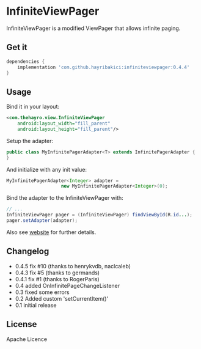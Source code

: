 InfiniteViewPager
=========

InfiniteViewPager is a modified ViewPager that allows infinite paging.

Get it
----

```groovy
dependencies {
    implementation 'com.github.hayribakici:infiniteviewpager:0.4.4'
}
```

Usage
----
Bind it in your layout:
```xml
<com.thehayro.view.InfiniteViewPager 
    android:layout_width="fill_parent"
    android:layout_height="fill_parent"/>
```

Setup the adapter:
```java
public class MyInfinitePagerAdapter<T> extends InfinitePagerAdapter {  // ...
}
```
And initialize with any init value:
```java
MyInfinitePagerAdapter<Integer> adapter = 
                    new MyInfinitePagerAdapter<Integer>(0);
```

Bind the adapter to the InfiniteViewPager with:
```java
// ...
InfiniteViewPager pager = (InfiniteViewPager) findViewById(R.id...);
pager.setAdapter(adapter);
```
Also see [website] for further details.

Changelog
----
 - 0.4.5 fix #10 (thanks to henrykvdb, naclcaleb)
 - 0.4.3 fix #5 (thanks to germands)
 - 0.4.1 fix #1 (thanks to RogerParis)
 - 0.4 added OnInfinitePageChangeListener
 - 0.3 fixed some errors
 - 0.2 Added custom 'setCurrentItem()'
 - 0.1 initial release

License
----

Apache Licence

  [Website]: http://thehayro.blogspot.de/2013/09/infiniteviewpager-infinite-paging.html
